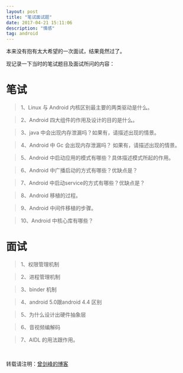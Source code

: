 ```yaml
---
layout: post
title: "笔试面试题"
date: 2017-04-21 15:11:06 
description: "情感"
tag: android
---
```



本来没有抱有太大希望的一次面试，结果竟然过了。

现记录一下当时的笔试题目及面试所问的内容：

# 笔试
> 1、Linux 与 Android 内核区别最主要的两类驱动是什么。

> 2、Android 四大组件的作用及设计的目的是什么。

> 3、java 中会出现内存泄漏吗？如果有，请描述出现的情景。

> 4、Android 中 Gc 会出现内存泄漏吗？ 如果有，请描述出现的情景。

> 5、Android 中启动应用的模式有哪些？具体描述模式所起的作用。

> 6、Android 中广播启动的方式有哪些？优缺点是？

> 7、Android 中启动service的方式有哪些？优缺点是？

> 8、Android 移植的过程。

> 9、Android 中间件移植的步骤。

> 10、Android 中核心库有哪些？

# 面试
> 1、权限管理机制

> 2、进程管理机制

> 3、binder 机制

> 4、android 5.0跟android 4.4 区别

> 5、为什么设计出硬件抽象层

> 6、音视频编解码

> 7、AIDL 的用法跟作用。


<br>


转载请注明：[曾剑峰的博客](https://surzeng.github.io)